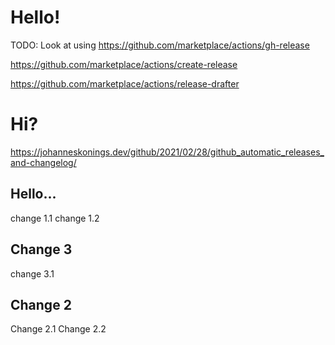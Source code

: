 # Hello!

TODO: Look at using https://github.com/marketplace/actions/gh-release

https://github.com/marketplace/actions/create-release

https://github.com/marketplace/actions/release-drafter

# Hi?
https://johanneskonings.dev/github/2021/02/28/github_automatic_releases_and-changelog/

## Hello...
change 1.1
change 1.2

## Change 3
change 3.1

## Change 2
Change 2.1
Change 2.2

